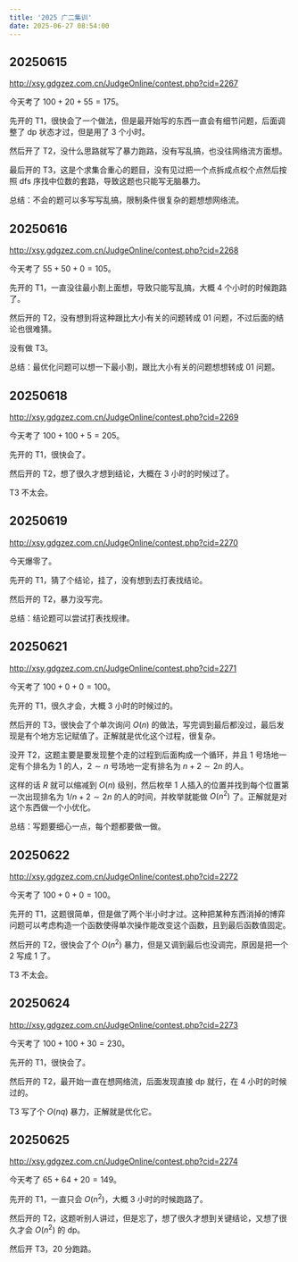 ```yaml
---
title: '2025 广二集训'
date: 2025-06-27 08:54:00
---
```


## 20250615

<http://xsy.gdgzez.com.cn/JudgeOnline/contest.php?cid=2267>

今天考了 $100+20+55=175$。

先开的 T1，很快会了一个做法，但是最开始写的东西一直会有细节问题，后面调整了 dp 状态才过，但是用了 3 个小时。

然后开了 T2，没什么思路就写了暴力跑路，没有写乱搞，也没往网络流方面想。

最后开的 T3，这是个求集合重心的题目，没有见过把一个点拆成点权个点然后按照 dfs 序找中位数的套路，导致这题也只能写无脑暴力。

总结：不会的题可以多写写乱搞，限制条件很复杂的题想想网络流。

## 20250616

<http://xsy.gdgzez.com.cn/JudgeOnline/contest.php?cid=2268>

今天考了 $55+50+0=105$。

先开的 T1，一直没往最小割上面想，导致只能写乱搞，大概 4 个小时的时候跑路了。

然后开的 T2，没有想到将这种跟比大小有关的问题转成 $01$ 问题，不过后面的结论也很难猜。

没有做 T3。

总结：最优化问题可以想一下最小割，跟比大小有关的问题想想转成 $01$ 问题。

## 20250618

<http://xsy.gdgzez.com.cn/JudgeOnline/contest.php?cid=2269>

今天考了 $100+100+5=205$。

先开的 T1，很快会了。

然后开的 T2，想了很久才想到结论，大概在 3 小时的时候过了。

T3 不太会。

## 20250619

<http://xsy.gdgzez.com.cn/JudgeOnline/contest.php?cid=2270>

今天爆零了。

先开的 T1，猜了个结论，挂了，没有想到去打表找结论。

然后开的 T2，暴力没写完。

总结：结论题可以尝试打表找规律。

## 20250621

<http://xsy.gdgzez.com.cn/JudgeOnline/contest.php?cid=2271>

今天考了 $100+0+0=100$。

先开的 T1，很久才会，大概 3 小时的时候过的。

然后开的 T3，很快会了个单次询问 $O(n)$ 的做法，写完调到最后都没过，最后发现是有个地方忘记赋值了。正解就是优化这个过程，很复杂。

没开 T2，这题主要是要发现整个走的过程到后面构成一个循环，并且 $1$ 号场地一定有个排名为 $1$ 的人，$2\sim n$ 号场地一定有排名为 $n+2\sim 2n$ 的人。

这样的话 $R$ 就可以缩减到 $O(n)$ 级别，然后枚举 $1$ 人插入的位置并找到每个位置第一次出现排名为 $1/n+2\sim 2n$ 的人的时间，并枚举就能做 $O(n^2)$ 了。正解就是对这个东西做一个小优化。

总结：写题要细心一点，每个题都要做一做。

## 20250622

<http://xsy.gdgzez.com.cn/JudgeOnline/contest.php?cid=2272>

今天考了 $100+0+0=100$。

先开的 T1，这题很简单，但是做了两个半小时才过。这种把某种东西消掉的博弈问题可以考虑构造一个函数使得单次操作能改变这个函数，且到最后函数值固定。

然后开的 T2，很快会了个 $O(n^2)$ 暴力，但是又调到最后也没调完，原因是把一个 $2$ 写成 $1$ 了。

T3 不太会。

## 20250624

<http://xsy.gdgzez.com.cn/JudgeOnline/contest.php?cid=2273>

今天考了 $100+100+30=230$。

先开的 T1，很快会了。

然后开的 T2，最开始一直在想网络流，后面发现直接 dp 就行，在 4 小时的时候过的。

T3 写了个 $O(nq)$ 暴力，正解就是优化它。

## 20250625

<http://xsy.gdgzez.com.cn/JudgeOnline/contest.php?cid=2274>

今天考了 $65+64+20=149$。

先开的 T1，一直只会 $O(n^2)$，大概 3 小时的时候跑路了。

然后开的 T2，这题听别人讲过，但是忘了，想了很久才想到关键结论，又想了很久才会 $O(n^2)$ 的 dp。

然后开 T3，$20$ 分跑路。